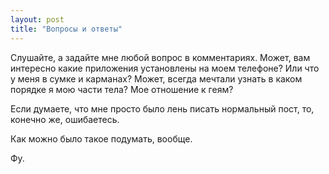 ```yaml
---
layout: post
title: "Вопросы и ответы"
---
```

Слушайте, а задайте мне любой вопрос в комментариях. Может, вам интересно какие приложения установлены на моем телефоне? Или что у меня в сумке и карманах? Может, всегда мечтали узнать в каком порядке я мою части тела? Мое отношение к геям? 

Если думаете, что мне просто было лень писать нормальный пост, то, конечно же, ошибаетесь.

Как можно было такое подумать, вообще.

Фу.

